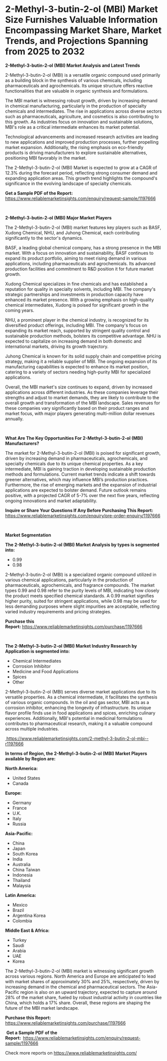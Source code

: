 <p><h1>2-Methyl-3-butin-2-ol (MBI) Market Size Furnishes Valuable Information Encompassing Market Share, Market Trends, and Projections Spanning from 2025 to 2032</h1></p><p><strong>2-Methyl-3-butin-2-ol (MBI) Market Analysis and Latest Trends</strong></p>
<p><p>2-Methyl-3-butin-2-ol (MBI) is a versatile organic compound used primarily as a building block in the synthesis of various chemicals, including pharmaceuticals and agrochemicals. Its unique structure offers reactive functionalities that are valuable in organic synthesis and formulations.</p><p>The MBI market is witnessing robust growth, driven by increasing demand in chemical manufacturing, particularly in the production of specialty chemicals and intermediates. The rise in applications across diverse sectors such as pharmaceuticals, agriculture, and cosmetics is also contributing to this growth. As industries focus on innovation and sustainable solutions, MBI's role as a critical intermediate enhances its market potential.</p><p>Technological advancements and increased research activities are leading to new applications and improved production processes, further propelling market expansion. Additionally, the rising emphasis on eco-friendly products is driving manufacturers to explore sustainable alternatives, positioning MBI favorably in the market.</p><p>The 2-Methyl-3-butin-2-ol (MBI) Market is expected to grow at a CAGR of 12.3% during the forecast period, reflecting strong consumer demand and expanding application areas. This growth trend highlights the compound's significance in the evolving landscape of specialty chemicals.</p></p>
<p><strong>Get a Sample PDF of the Report:&nbsp;</strong> <a href="https://www.reliablemarketinsights.com/enquiry/request-sample/1197666?utm_campaign=2885&utm_medium=2&utm_source=Github&utm_content=ia&utm_term=03042025&utm_id=2-methyl-3-butin-2-ol-mbi">https://www.reliablemarketinsights.com/enquiry/request-sample/1197666</a></p>
<p>&nbsp;</p>
<p><strong>2-Methyl-3-butin-2-ol (MBI) Major Market Players</strong></p>
<p><p>The 2-Methyl-3-butin-2-ol (MBI) market features key players such as BASF, Xudong Chemical, NHU, and Juhong Chemical, each contributing significantly to the sector's dynamics.</p><p>BASF, a leading global chemical company, has a strong presence in the MBI market. With a focus on innovation and sustainability, BASF continues to expand its product portfolio, aiming to meet rising demand in various applications, including pharmaceuticals and agrochemicals. Its advanced production facilities and commitment to R&D position it for future market growth.</p><p>Xudong Chemical specializes in fine chemicals and has established a reputation for quality in specialty solvents, including MBI. The company's strategic partnerships and investments in production capacity have enhanced its market presence. With a growing emphasis on high-quality chemical intermediates, Xudong is poised for significant growth in the coming years.</p><p>NHU, a prominent player in the chemical industry, is recognized for its diversified product offerings, including MBI. The company's focus on expanding its market reach, supported by stringent quality control and sustainable production methods, bolsters its competitive advantage. NHU is expected to capitalize on increasing demand in both domestic and international markets, driving its growth trajectory.</p><p>Juhong Chemical is known for its solid supply chain and competitive pricing strategy, making it a reliable supplier of MBI. The ongoing expansion of its manufacturing capabilities is expected to enhance its market position, catering to a variety of sectors needing high-purity MBI for specialized applications.</p><p>Overall, the MBI market's size continues to expand, driven by increased applications across different industries. As these companies leverage their strengths and adjust to market demands, they are likely to contribute to the overall growth and transformation of the MBI landscape. Sales revenues for these companies vary significantly based on their product ranges and market focus, with major players generating multi-million dollar revenues annually.</p></p>
<p>&nbsp;</p>
<p><strong>What Are The Key Opportunities For 2-Methyl-3-butin-2-ol (MBI) Manufacturers?</strong></p>
<p><p>The market for 2-Methyl-3-butin-2-ol (MBI) is poised for significant growth, driven by increasing demand in pharmaceuticals, agrochemicals, and specialty chemicals due to its unique chemical properties. As a key intermediate, MBI is gaining traction in developing sustainable production methods and formulations. Current market trends indicate a shift towards greener alternatives, which may influence MBI’s production practices. Furthermore, the rise of emerging markets and the expansion of industrial applications are expected to bolster demand. Future outlook remains positive, with a projected CAGR of 5-7% over the next five years, reflecting ongoing innovations and market adaptability.</p></p>
<p><strong>Inquire or Share Your Questions If Any Before Purchasing This Report:</strong> <a href="https://www.reliablemarketinsights.com/enquiry/pre-order-enquiry/1197666?utm_campaign=2885&utm_medium=2&utm_source=Github&utm_content=ia&utm_term=03042025&utm_id=2-methyl-3-butin-2-ol-mbi">https://www.reliablemarketinsights.com/enquiry/pre-order-enquiry/1197666</a></p>
<p>&nbsp;</p>
<p><strong>Market Segmentation</strong></p>
<p><strong>The 2-Methyl-3-butin-2-ol (MBI) Market Analysis by types is segmented into:</strong></p>
<p><ul><li>0.99</li><li>0.98</li></ul></p>
<p><p>2-Methyl-3-butin-2-ol (MBI) is a specialized organic compound utilized in various chemical applications, particularly in the production of pharmaceuticals, agrochemicals, and fragrance compounds. The market types 0.99 and 0.98 refer to the purity levels of MBI, indicating how closely the product meets specified chemical standards. A 0.99 market signifies higher purity, suited for stringent applications, while 0.98 may be used for less demanding purposes where slight impurities are acceptable, reflecting varied industry requirements and pricing strategies.</p></p>
<p><strong>Purchase this Report:&nbsp;</strong><a href="https://www.reliablemarketinsights.com/purchase/1197666?utm_campaign=2885&utm_medium=2&utm_source=Github&utm_content=ia&utm_term=03042025&utm_id=2-methyl-3-butin-2-ol-mbi">https://www.reliablemarketinsights.com/purchase/1197666</a></p>
<p>&nbsp;</p>
<p><strong>The 2-Methyl-3-butin-2-ol (MBI) Market Industry Research by Application is segmented into:</strong></p>
<p><ul><li>Chemical Intermediates</li><li>Corrosion Inhibitor</li><li>Medicine and Food Applications</li><li>Spices</li><li>Other</li></ul></p>
<p><p>2-Methyl-3-butin-2-ol (MBI) serves diverse market applications due to its versatile properties. As a chemical intermediate, it facilitates the synthesis of various organic compounds. In the oil and gas sector, MBI acts as a corrosion inhibitor, enhancing the longevity of infrastructure. Its unique flavor profile finds use in food applications and spices, enriching culinary experiences. Additionally, MBI's potential in medicinal formulations contributes to pharmaceutical research, making it a valuable compound across multiple industries.</p></p>
<p><a href="https://www.reliablemarketinsights.com/2-methyl-3-butin-2-ol-mbi--r1197666?utm_campaign=2885&utm_medium=2&utm_source=Github&utm_content=ia&utm_term=03042025&utm_id=2-methyl-3-butin-2-ol-mbi">&nbsp;https://www.reliablemarketinsights.com/2-methyl-3-butin-2-ol-mbi--r1197666</a></p>
<p><strong>In terms of Region, the 2-Methyl-3-butin-2-ol (MBI) Market Players available by Region are:</strong></p>
<p>
    <p> <strong> North America: </strong>
        <ul>
            <li>United States</li>
            <li>Canada</li>
        </ul>
        </p> 
    <p> <strong> Europe: </strong>
        <ul>
            <li>Germany</li>
            <li>France</li>
            <li>U.K.</li>
            <li>Italy</li>
            <li>Russia</li>
        </ul>
        </p> 
    <p> <strong> Asia-Pacific: </strong>
        <ul>
            <li>China</li>
            <li>Japan</li>
            <li>South Korea</li>
            <li>India</li>
            <li>Australia</li>
            <li>China Taiwan</li>
            <li>Indonesia</li>
            <li>Thailand</li>
            <li>Malaysia</li>
        </ul>
        </p> 
    <p> <strong> Latin America: </strong>
        <ul>
            <li>Mexico</li>
            <li>Brazil</li>
            <li>Argentina Korea</li>
            <li>Colombia</li>
        </ul>
        </p> 
    <p> <strong> Middle East & Africa: </strong>
        <ul>
            <li>Turkey</li>
            <li>Saudi</li>
            <li>Arabia</li>
            <li>UAE</li>
            <li>Korea</li>
        </ul>
    </p>
    </p>
<p><p>The 2-Methyl-3-butin-2-ol (MBI) market is witnessing significant growth across various regions. North America and Europe are anticipated to lead with market shares of approximately 30% and 25%, respectively, driven by increasing demand in the chemical and pharmaceutical sectors. The Asia-Pacific region is also on an upward trajectory, expected to capture around 28% of the market share, fueled by robust industrial activity in countries like China, which holds a 17% share. Overall, these regions are shaping the future of the MBI market landscape.</p></p>
<p><strong>Purchase this Report: </strong><a href="https://www.reliablemarketinsights.com/purchase/1197666?utm_campaign=2885&utm_medium=2&utm_source=Github&utm_content=ia&utm_term=03042025&utm_id=2-methyl-3-butin-2-ol-mbi">https://www.reliablemarketinsights.com/purchase/1197666</a></p>
<p>&nbsp;<strong>Get a Sample PDF of the Report:&nbsp;&nbsp;</strong><a href="https://www.reliablemarketinsights.com/enquiry/request-sample/1197666?utm_campaign=2885&utm_medium=2&utm_source=Github&utm_content=ia&utm_term=03042025&utm_id=2-methyl-3-butin-2-ol-mbi">https://www.reliablemarketinsights.com/enquiry/request-sample/1197666</a></p>
<p><strong></strong></p>
<p>Check more reports on <a href="https://www.reliablemarketinsights.com/?utm_campaign=2885&utm_medium=2&utm_source=Github&utm_content=ia&utm_term=03042025&utm_id=2-methyl-3-butin-2-ol-mbi">https://www.reliablemarketinsights.com/</a></p>